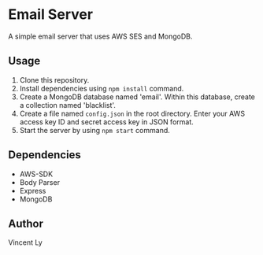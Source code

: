 # Email Server

A simple email server that uses AWS SES and MongoDB.

## Usage

1. Clone this repository.
2. Install dependencies using `npm install` command.
3. Create a MongoDB database named 'email'. Within this database, create a collection named 'blacklist'.
4. Create a file named `config.json` in the root directory. Enter your AWS access key ID and secret access key in JSON format.
5. Start the server by using `npm start` command.

## Dependencies

- AWS-SDK
- Body Parser
- Express
- MongoDB

## Author

Vincent Ly